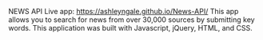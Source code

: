 NEWS API
Live app: https://ashleyngale.github.io/News-API/
This app allows you to search for news from over 30,000 sources by submitting key words.
This application was built with Javascript, jQuery, HTML, and CSS.
